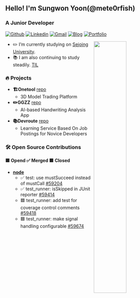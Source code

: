 ## Hello! I'm Sungwon Yoon(@mete0rfish)
###  A Junior Developer

[![Github](https://img.shields.io/badge/-Github-000?style=flat&logo=Github&logoColor=white)](https://github.com/mete0rfish)
[![Linkedin](https://img.shields.io/badge/-LinkedIn-blue?style=flat&logo=Linkedin&logoColor=white)](https://www.linkedin.com/in/%EC%84%B1%EC%9B%90-%EC%9C%A4-4328aa292/)
[![Gmail](https://img.shields.io/badge/-Gmail-c14438?style=flat&logo=Gmail&logoColor=white)](mailto:sungwon326@naver.com)
[![Blog](https://img.shields.io/badge/-DevBlog-orange?style=flat&logoColor=white)](https://parvegoongame.tistory.com/)
[![Portfolio](https://img.shields.io/badge/Portfolio-yellow?style=flat)]()


<img width="45%" align="right" src="https://github.com/user-attachments/assets/af9c0493-e70d-46e4-a898-7e0b5228bd4b" />

- ✏️ I’m currently studying on [Sejoing University](http://sejong.ac.kr/).
- 📚 I am also continuing to study steadily. [TIL](https://github.com/mete0rfish/TIL)

### 🔥 Projects
- **🏗️Onetool** [repo](https://github.com/likelion-onetool)
  - 3D Model Trading Platform
- **✏️GGZZ** [repo](https://github.com/dog-feet-bird-feet/server)
  - AI-based Handwriting Analysis App
- **📚Devroute** [repo](https://github.com/ICT-Dev-Route)
  - Learning Service Based On Job Postings for Novice Developers
  

### 🛠️ Open Source Contributions

**🟦 Opend ✅ Merged 🟥 Closed**

- **[node](https://github.com/nodejs/node)**
  - ✅ test: use mustSucceed instead of mustCall [#59204](https://github.com/nodejs/node/pull/59204)
  - ✅ test_runner: isSkipped in JUnit reporter [#59414](https://github.com/nodejs/node/pull/59414)
  - 🟦 test_runner: add test for coverage control comments [#59418](https://github.com/nodejs/node/pull/59418)
  - 🟦 test_runner: make signal handling configurable [#59674](https://github.com/nodejs/node/pull/59674)

